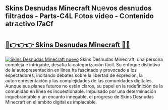 ## Skins Desnudas Minecraft N𝚞𝚎vos desn𝚞dos filtr𝚊dos - Parts-C4L F𝚘tos vid𝚎o - C𝚘ntenido atr𝚊ctivo l7aCf

# <h2><a href="http://mb7au8.tromn.icu/?c=Skins+Desnudas+Minecraft">🔗👉👉👉 Skins Desnudas Minecraft 🔗🔗</a></h2>

[![Skins Desnudas Minecraft nuevo](https://i.imgur.com/pEAQMta.gif)](http://mb7au8.tromn.icu/?c=Skins+Desnudas+Minecraft)
Skins Desnudas Minecraft, una persona compleja e intrigante, desafía la categorización fácil. Su enfoque distintivo de la autopresentación en línea ha fascinado y provocado a los espectadores, incitando debates sobre la libertad de expresión, la autorrepresentación y las complejidades de las comunidades digitales. Aunque sus planes futuros no están claros, su papel en la redefinición de la comunidad en línea es incuestionable. Impulsado por una determinación inquebrantable y un encanto innegable, el progreso de Skins Desnudas Minecraft en el ámbito digital es implacable.
